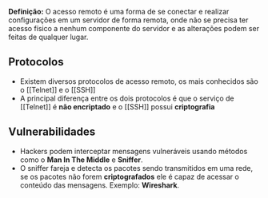 **Definição:** O acesso remoto é uma forma de se conectar e realizar configurações em um servidor de forma remota, onde não se precisa ter acesso físico a nenhum componente do servidor e as alterações podem ser feitas de qualquer lugar.

## Protocolos

- Existem diversos protocolos de acesso remoto, os mais conhecidos são o [[Telnet]] e o [[SSH]]
- A principal diferença entre os dois protocolos é que o serviço de [[Telnet]] é **não encriptado** e o [[SSH]] possui **criptografia**

## Vulnerabilidades 

- Hackers podem interceptar mensagens vulneráveis usando métodos como o **Man In The Middle** e **Sniffer**.
- O sniffer fareja e detecta os pacotes sendo transmitidos em uma rede, se os pacotes não forem **criptografados** ele é capaz de acessar o conteúdo das mensagens. Exemplo: **Wireshark**.